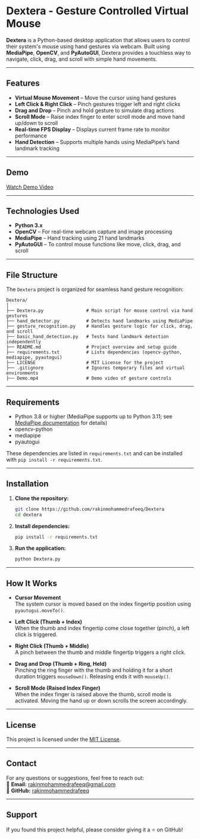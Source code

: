 # Dextera - Gesture Controlled Virtual Mouse

**Dextera** is a Python-based desktop application that allows users to control their system's mouse using hand gestures via webcam. Built using **MediaPipe**, **OpenCV**, and **PyAutoGUI**, Dextera provides a touchless way to navigate, click, drag, and scroll with simple hand movements.

---

## Features

- **Virtual Mouse Movement** – Move the cursor using hand gestures
- **Left Click & Right Click** – Pinch gestures trigger left and right clicks
- **Drag and Drop** – Pinch and hold gesture to simulate drag actions
- **Scroll Mode** – Raise index finger to enter scroll mode and move hand up/down to scroll
- **Real-time FPS Display** – Displays current frame rate to monitor performance
- **Hand Detection** – Supports multiple hands using MediaPipe’s hand landmark tracking

---

## Demo

[Watch Demo Video](https://github.com/rakinmohammedrafeeq/Dextera/blob/main/Demo.mp4)


---

## Technologies Used

- **Python 3.x**
- **OpenCV** – For real-time webcam capture and image processing
- **MediaPipe** – Hand tracking using 21 hand landmarks
- **PyAutoGUI** – To control mouse functions like move, click, drag, and scroll

---

## File Structure

The `Dextera` project is organized for seamless hand gesture recognition:
```
Dextera/
│
├── Dextera.py                # Main script for mouse control via hand gestures
├── hand_detector.py          # Detects hand landmarks using MediaPipe
├── gesture_recognition.py    # Handles gesture logic for click, drag, and scroll
├── basic_hand_detection.py   # Tests hand landmark detection independently
├── README.md                 # Project overview and setup guide
├── requirements.txt          # Lists dependencies (opencv-python, mediapipe, pyautogui)
├── LICENSE                   # MIT License for the project
├── .gitignore                # Ignores temporary files and virtual environments
├── Demo.mp4                  # Demo video of gesture controls
```

---

## Requirements

- Python 3.8 or higher (MediaPipe supports up to Python 3.11; see [MediaPipe documentation](https://google.github.io/mediapipe/getting_started/python) for details)
- opencv-python
- mediapipe
- pyautogui

These dependencies are listed in `requirements.txt` and can be installed with `pip install -r requirements.txt`.

---

## Installation

1. **Clone the repository:**
   ```bash
   git clone https://github.com/rakinmohammedrafeeq/Dextera
   cd dextera
   ```
2. **Install dependencies:**
   ```bash
   pip install -r requirements.txt
   ```
3. **Run the application:**
   ```bash
   python Dextera.py
   ```

---
   
## How It Works

- **Cursor Movement**  
  The system cursor is moved based on the index fingertip position using `pyautogui.moveTo()`.

- **Left Click (Thumb + Index)**  
  When the thumb and index fingertip come close together (pinch), a left click is triggered.

- **Right Click (Thumb + Middle)**  
  A pinch between the thumb and middle fingertip triggers a right click.

- **Drag and Drop (Thumb + Ring, Held)**  
  Pinching the ring finger with the thumb and holding it for a short duration triggers `mouseDown()`. Releasing ends it with `mouseUp()`.

- **Scroll Mode (Raised Index Finger)**  
  When the index finger is raised above the thumb, scroll mode is activated. Moving the hand up or down scrolls the screen accordingly.

---

## License

This project is licensed under the [MIT License](LICENSE).

---

## Contact  

For any questions or suggestions, feel free to reach out:  
📧 **Email:** rakinmohammedrafeeq@gmail.com  
🔗 **GitHub:** [rakinmohammedrafeeq](https://github.com/rakinmohammedrafeeq)

---

## Support

If you found this project helpful, please consider giving it a ⭐ on GitHub!
